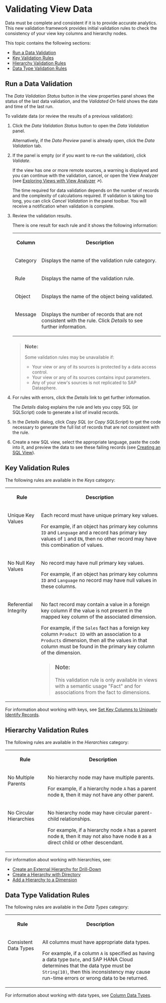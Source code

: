 <!-- loioed4063dc7f53436d806ea48f2fd3949a -->

# Validating View Data

Data must be complete and consistent if it is to provide accurate analytics. This new validation framework provides initial validation rules to check the consistency of your view key columns and hierarchy nodes.

This topic contains the following sections:

-   [Run a Data Validation](validating-view-data-ed4063d.md#loioed4063dc7f53436d806ea48f2fd3949a__section_intro)
-   [Key Validation Rules](validating-view-data-ed4063d.md#loioed4063dc7f53436d806ea48f2fd3949a__section_keys)
-   [Hierarchy Validation Rules](validating-view-data-ed4063d.md#loioed4063dc7f53436d806ea48f2fd3949a__section_hierarchies)
-   [Data Type Validation Rules](validating-view-data-ed4063d.md#loioed4063dc7f53436d806ea48f2fd3949a__section_data_types)



<a name="loioed4063dc7f53436d806ea48f2fd3949a__section_intro"/>

## Run a Data Validation

The *Data Validation Status* button in the view properties panel shows the status of the last data validation, and the *Validated On* field shows the date and time of the last run.

To validate data \(or review the results of a previous validation\):

1.  Click the *Data Validation Status* button to open the *Data Validation* panel.

    Alternatively, if the *Data Preview* panel is already open, click the *Data Validation* tab.

2.  If the panel is empty \(or if you want to re-run the validation\), click *Validate*.

    If the view has one or more remote sources, a warning is displayed and you can continue with the validation, cancel, or open the View Analyzer \(see [Exploring Views with View Analyzer](https://help.sap.com/viewer/9f36ca35bc6145e4acdef6b4d852d560/DEV_CURRENT/en-US/8921e5acf2ad4c8a98073edae4c214c7.html "Use the View Analyzer to explore graphical or SQL views and the entities they consume.") :arrow_upper_right:\).

    The time required for data validation depends on the number of records and the complexity of calculations required. If validation is taking too long, you can click *Cancel Validation* in the panel toolbar. You will receive a notification when validation is complete.

3.  Review the validation results.

    There is one result for each rule and it shows the following information:


    <table>
    <tr>
    <th valign="top">

    Column
    
    </th>
    <th valign="top">

    Description
    
    </th>
    </tr>
    <tr>
    <td valign="top">
    
    Category
    
    </td>
    <td valign="top">
    
    Displays the name of the validation rule category.
    
    </td>
    </tr>
    <tr>
    <td valign="top">
    
    Rule
    
    </td>
    <td valign="top">
    
    Displays the name of the validation rule.
    
    </td>
    </tr>
    <tr>
    <td valign="top">
    
    Object
    
    </td>
    <td valign="top">
    
    Displays the name of the object being validated.
    
    </td>
    </tr>
    <tr>
    <td valign="top">
    
    Message
    
    </td>
    <td valign="top">
    
    Displays the number of records that are not consistent with the rule. Click *Details* to see further information.
    
    </td>
    </tr>
    </table>
    
    > ### Note:  
    > Some validation rules may be unavailable if:
    > 
    > -   Your view or any of its sources is protected by a data access control.
    > -   Your view or any of its sources contains input parameters.
    > -   Any of your view's sources is not replicated to SAP Datasphere.

4.  For rules with errors, click the *Details* link to get further information.

    The *Details* dialog explains the rule and lets you copy SQL \(or SQLScript\) code to generate a list of invalid records.

5.  In the *Details* dialog, click *Copy SQL* \(or *Copy SQLScript*\) to get the code necessary to generate the full list of records that are not consistent with the rule.
6.  Create a new SQL view, select the appropriate language, paste the code into it, and preview the data to see these failing records \(see [Creating an SQL View](creating-an-sql-view-81920e4.md)\).



<a name="loioed4063dc7f53436d806ea48f2fd3949a__section_keys"/>

## Key Validation Rules

The following rules are available in the *Keys* category:


<table>
<tr>
<th valign="top">

Rule

</th>
<th valign="top">

Description

</th>
</tr>
<tr>
<td valign="top">

Unique Key Values

</td>
<td valign="top">

Each record must have unique primary key values.

For example, if an object has primary key columns `ID` and `Language` and a record has primary key values of `1` and `EN`, then no other record may have this combination of values.

</td>
</tr>
<tr>
<td valign="top">

No Null Key Values

</td>
<td valign="top">

No record may have null primary key values.

For example, if an object has primary key columns `ID` and `Language` no record may have null values in these columns.

</td>
</tr>
<tr>
<td valign="top">

Referential Integrity

</td>
<td valign="top">

No fact record may contain a value in a foreign key column if the value is not present in the mapped key column of the associated dimension.

For example, if the `Sales` fact has a foreign key column `Product ID` with an association to a `Products` dimension, then all the values in that column must be found in the primary key column of the dimension.

> ### Note:  
> This validation rule is only available in views with a semantic usage "Fact" and for associations from the fact to dimensions.



</td>
</tr>
</table>

For information about working with keys, see [Set Key Columns to Uniquely Identify Records](Modeling-Data-in-the-Data-Builder/set-key-columns-to-uniquely-identify-records-d9ef2c9.md).



<a name="loioed4063dc7f53436d806ea48f2fd3949a__section_hierarchies"/>

## Hierarchy Validation Rules

The following rules are available in the *Hierarchies* category:


<table>
<tr>
<th valign="top">

Rule

</th>
<th valign="top">

Description

</th>
</tr>
<tr>
<td valign="top">

No Multiple Parents

</td>
<td valign="top">

No hierarchy node may have multiple parents.

For example, if a hierarchy node `A` has a parent node `B`, then it may not have any other parent.

</td>
</tr>
<tr>
<td valign="top">

No Circular Hierarchies

</td>
<td valign="top">

No hierarchy node may have circular parent-child relationships.

For example, if a hierarchy node `A` has a parent node `B`, then it may not also have node `B` as a direct child or other descendant.

</td>
</tr>
</table>

For information about working with hierarchies, see:

-   [Create an External Hierarchy for Drill-Down](Modeling-Data-in-the-Data-Builder/create-an-external-hierarchy-for-drill-down-dbac7a8.md)
-   [Create a Hierarchy with Directory](Modeling-Data-in-the-Data-Builder/create-a-hierarchy-with-directory-36c39ee.md)
-   [Add a Hierarchy to a Dimension](Modeling-Data-in-the-Data-Builder/add-a-hierarchy-to-a-dimension-218b7e6.md)



<a name="loioed4063dc7f53436d806ea48f2fd3949a__section_data_types"/>

## Data Type Validation Rules

The following rules are available in the *Data Types* category:


<table>
<tr>
<th valign="top">

Rule

</th>
<th valign="top">

Description

</th>
</tr>
<tr>
<td valign="top">

Consistent Data Types

</td>
<td valign="top">

All columns must have appropriate data types.

For example, if a column `A` is specified as having a data type `Date`, and SAP HANA Cloud determines that the data type must be `String(10)`, then this inconsistency may cause run-time errors or wrong data to be returned.

</td>
</tr>
</table>

For information about working with data types, see [Column Data Types](Acquiring-and-Preparing-Data-in-the-Data-Builder/column-data-types-7b1dc6e.md).

